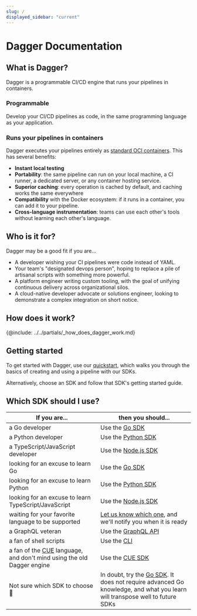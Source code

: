 ```yaml
---
slug: /
displayed_sidebar: "current"
---
```


# Dagger Documentation

## What is Dagger?

Dagger is a programmable CI/CD engine that runs your pipelines in containers.

### Programmable

Develop your CI/CD pipelines as code, in the same programming language as your application.

### Runs your pipelines in containers

Dagger executes your pipelines entirely as [standard OCI containers](https://opencontainers.org/). This has several benefits:

* **Instant local testing**
* **Portability**: the same pipeline can run on your local machine, a CI runner, a dedicated server, or any container hosting service.
* **Superior caching**: every operation is cached by default, and caching works the same everywhere
* **Compatibility** with the Docker ecosystem: if it runs in a container, you can add it to your pipeline.
* **Cross-language instrumentation**: teams can use each other's tools without learning each other's language.

## Who is it for?

Dagger may be a good fit if you are...

* A developer wishing your CI pipelines were code instead of YAML.
* Your team's "designated devops person", hoping to replace a pile of artisanal scripts with something more powerful.
* A platform engineer writing custom tooling, with the goal of unifying continuous delivery across organizational silos.
* A cloud-native developer advocate or solutions engineer, looking to demonstrate a complex integration on short notice.

## How does it work?

{@include: ../../partials/_how_does_dagger_work.md}

## Getting started

To get started with Dagger, use our [quickstart](./quickstart/648215-quickstart-introduction.mdx), which walks you through the basics of creating and using a pipeline with our SDKs.

Alternatively, choose an SDK and follow that SDK's getting started guide.

## Which SDK should I use?

| If you are... | then you should... |
| -- | -- |
| a Go developer | Use the [Go SDK](sdk/go) |
| a Python developer | Use the [Python SDK](sdk/python) |
| a TypeScript/JavaScript developer | Use the [Node.js SDK](sdk/nodejs) |
| looking for an excuse to learn Go | Use the [Go SDK](sdk/go) |
| looking for an excuse to learn Python | Use the [Python SDK](sdk/python) |
| looking for an excuse to learn TypeScript/JavaScript | Use the [Node.js SDK](sdk/nodejs) |
| waiting for your favorite language to be supported | [Let us know which one](https://airtable.com/shrzABOn1wCk5yBF4), and we'll notify you when it is ready |
| a GraphQL veteran | Use the [GraphQL API](api) |
| a fan of shell scripts | Use the [CLI](cli) |
| a fan of the [CUE](https://cuelang.org) language, and don't mind using the old Dagger engine | Use the [CUE SDK](sdk/cue) |
| Not sure which SDK to choose 🤷 | In doubt, try the [Go SDK](sdk/go). It does not require advanced Go knowledge, and what you learn will transpose well to future SDKs
